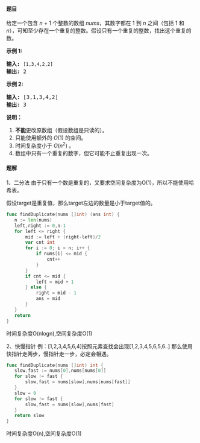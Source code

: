 #### 题目
<p>给定一个包含&nbsp;<em>n</em> + 1 个整数的数组&nbsp;<em>nums</em>，其数字都在 1 到 <em>n&nbsp;</em>之间（包括 1 和 <em>n</em>），可知至少存在一个重复的整数。假设只有一个重复的整数，找出这个重复的数。</p>

<p><strong>示例 1:</strong></p>

<pre><strong>输入:</strong> <code>[1,3,4,2,2]</code>
<strong>输出:</strong> 2
</pre>

<p><strong>示例 2:</strong></p>

<pre><strong>输入:</strong> [3,1,3,4,2]
<strong>输出:</strong> 3
</pre>

<p><strong>说明：</strong></p>

<ol>
	<li><strong>不能</strong>更改原数组（假设数组是只读的）。</li>
	<li>只能使用额外的 <em>O</em>(1) 的空间。</li>
	<li>时间复杂度小于 <em>O</em>(<em>n</em><sup>2</sup>) 。</li>
	<li>数组中只有一个重复的数字，但它可能不止重复出现一次。</li>
</ol>


 #### 题解
 1、二分法
 由于只有一个数是重复的，又要求空间复杂度为O(1)，所以不能使用哈希表。
 
 假设target是重复值，那么target左边的数量是小于target值的。
 
 ```go
func findDuplicate(nums []int) (ans int) {
	n := len(nums)
	left,right := 0,n-1
	for left <= right {
		mid := left + (right-left)/2
		var cnt int
		for i := 0; i < n; i++ {
			if nums[i] <= mid {
				cnt++
			}
		}
		if cnt <= mid {
			left = mid + 1
		} else {
			right = mid - 1
			ans = mid
		}
	}
	return
}
```
 时间复杂度O(nlogn),空间复杂度O(1)
 
 2、快慢指针
 例：[1,2,3,4,5,6,4]按照元素查找会出现[1,2,3,4,5,6,5,6..]
 那么使用快指针走两步，慢指针走一步，必定会相遇。
 ```go
func findDuplicate(nums []int) int {
	slow,fast := nums[0],nums[nums[0]]
	for slow != fast {
		slow,fast = nums[slow],nums[nums[fast]]
	}
	slow = 0
	for slow != fast {
		slow,fast = nums[slow],nums[fast]
	}
	return slow
}
```
 时间复杂度O(n),空间复杂度O(1)